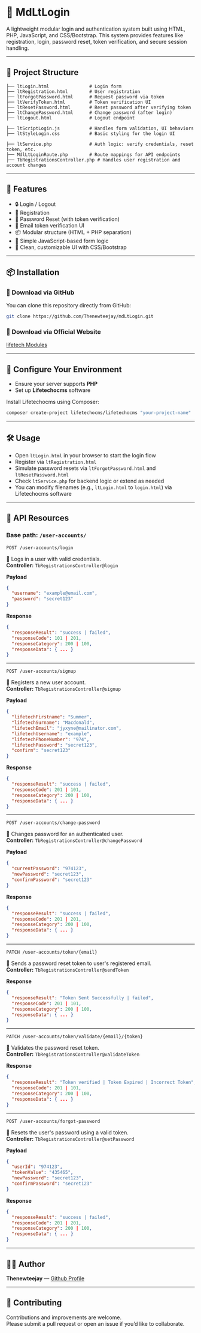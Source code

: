 
# 🔐 MdLtLogin

A lightweight modular login and authentication system built using HTML, PHP, JavaScript, and CSS/Bootstrap. This system provides features like registration, login, password reset, token verification, and secure session handling.

---

## 📁 Project Structure

```plaintext
├── ltLogin.html               # Login form
├── ltRegistration.html        # User registration
├── ltForgotPassword.html      # Request password via token
├── ltVerifyToken.html         # Token verification UI
├── ltResetPassword.html       # Reset password after verifying token
├── ltChangePassword.html      # Change password (after login)
├── ltLogout.html              # Logout endpoint

├── ltScriptLogin.js           # Handles form validation, UI behaviors
├── ltStyleLogin.css           # Basic styling for the login UI

├── ltService.php              # Auth logic: verify credentials, reset token, etc.
├── MdlLtLoginRoute.php        # Route mappings for API endpoints
├── TbRegistrationsController.php # Handles user registration and account changes
```

---

## 🚀 Features

- 🔒 Login / Logout  
- 📝 Registration  
- 🔁 Password Reset (with token verification)  
- 📩 Email token verification UI  
- 📦 Modular structure (HTML + PHP separation)  
- 🧠 Simple JavaScript-based form logic  
- 🎨 Clean, customizable UI with CSS/Bootstrap  

---

## 📦 Installation

### 🔽 Download via GitHub

You can clone this repository directly from GitHub:

```bash
git clone https://github.com/Thenewteejay/mdLtLogin.git
```

### 🔽 Download via Official Website

[lifetech Modules](https://lifetech.host/hub/module)

---

## 🧰 Configure Your Environment

- Ensure your server supports **PHP**
- Set up **Lifetechocms** software

Install Lifetechocms using Composer:

```bash
composer create-project lifetechocms/lifetechocms "your-project-name"
```

---

## 🛠️ Usage

- Open `ltLogin.html` in your browser to start the login flow
- Register via `ltRegistration.html`
- Simulate password resets via `ltForgotPassword.html` and `ltResetPassword.html`
- Check `ltService.php` for backend logic or extend as needed
- You can modify filenames (e.g., `ltLogin.html` to `login.html`) via Lifetechocms software

---

## 📡 API Resources

### Base path: `/user-accounts/`

```http
POST /user-accounts/login
```
🔐 Logs in a user with valid credentials.  
**Controller:** `TbRegistrationsController@login`

**Payload**
```json
{
  "username": "example@email.com",
  "password": "secret123"
}
```
**Response**
```json
{
  "responseResult": "success | failed",
  "responseCode": 101 | 201,
  "responseCategory": 200 | 100,
  "responseData": { ... }
}
```

---

```http
POST /user-accounts/signup
```
📝 Registers a new user account.  
**Controller:** `TbRegistrationsController@signup`

**Payload**
```json
{
  "lifetechFirstname": "Summer",
  "lifetechSurname": "Macdonald",
  "lifetechEmail": "jyxyne@mailinator.com",
  "lifetechUsername": "example",
  "lifetechPhoneNumber": "974",
  "lifetechPassword": "secret123",
  "confirm": "secret123"
}
```
**Response**

```json
{
  "responseResult": "success | failed",
  "responseCode": 201 | 101,
  "responseCategory": 200 | 100,
  "responseData": { ... }
}
```

---

```http
POST /user-accounts/change-password
```
🔁 Changes password for an authenticated user.  
**Controller:** `TbRegistrationsController@changePassword`

**Payload**
```json
{
  "currentPassword": "974123",
  "newPassword": "secret123",
  "confirmPassword": "secret123"
}
```
**Response**
```json
{
  "responseResult": "success | failed",
  "responseCode": 201 | 201,
  "responseCategory": 200 | 100,
  "responseData": { ... }
}

```

---

```http
PATCH /user-accounts/token/{email}
```
📩 Sends a password reset token to user's registered email.  
**Controller:** `TbRegistrationsController@sendToken`

**Response**
```json
{
  "responseResult": "Token Sent Successfully | failed",
  "responseCode": 201 | 101,
  "responseCategory": 200 | 100,
  "responseData": { ... }
}

```

---

```http
PATCH /user-accounts/token/validate/{email}/{token}
```
🔑 Validates the password reset token.  
**Controller:** `TbRegistrationsController@validateToken`

**Response**
```json
{
  "responseResult": "Token verified | Token Expired | Incorrect Token",
  "responseCode": 201 | 101,
  "responseCategory": 200 | 100,
  "responseData": { ... }
}

```

---

```http
POST /user-accounts/forgot-password
```
🔐 Resets the user's password using a valid token.  
**Controller:** `TbRegistrationsController@setPassword`

**Payload**
```json
{
  "userId": "974123",
  "tokenValue": "435465",
  "newPassword": "secret123",
  "confirmPassword": "secret123"
}
```
**Response**
```json
{
  "responseResult": "success | failed",
  "responseCode": 201 | 201,
  "responseCategory": 200 | 100,
  "responseData": { ... }
}

```

---

## 🙋‍♂️ Author

**Thenewteejay** — [Github Profile](https://github.com/Thenewteejay)

---

## 🤝 Contributing

Contributions and improvements are welcome.  
Please submit a pull request or open an issue if you’d like to collaborate.

